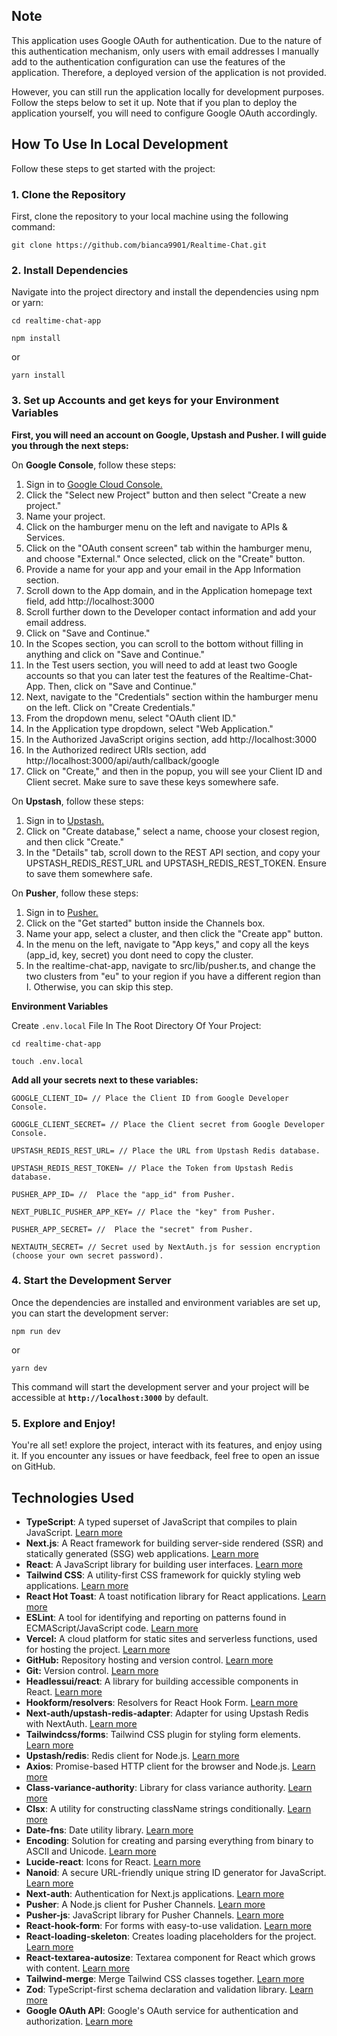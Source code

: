 ## Note

This application uses Google OAuth for authentication. Due to the nature of this authentication mechanism, only users with email addresses I manually add to the authentication configuration can use the features of the application. Therefore, a deployed version of the application is not provided.

However, you can still run the application locally for development purposes. Follow the steps below to set it up. Note that if you plan to deploy the application yourself, you will need to configure Google OAuth accordingly.

## How To Use In Local Development

Follow these steps to get started with the project:

### **1. Clone the Repository**

First, clone the repository to your local machine using the following command:

```
git clone https://github.com/bianca9901/Realtime-Chat.git

```

### **2. Install Dependencies**

Navigate into the project directory and install the dependencies using npm or yarn:

```
cd realtime-chat-app

```

```
npm install

```

or

```
yarn install
```

### **3. Set up Accounts and get keys for your Environment Variables**

**First, you will need an account on Google, Upstash and Pusher. I will guide you through the next steps:**


On **Google Console**, follow these steps:

1. Sign in to [Google Cloud Console.](https://console.cloud.google.com/)
2. Click the "Select new Project" button and then select "Create a new project."
3. Name your project.
4. Click on the hamburger menu on the left and navigate to APIs & Services.
5. Click on the "OAuth consent screen" tab within the hamburger menu, and choose "External." Once selected, click on the "Create" button.
6. Provide a name for your app and your email in the App Information section.
7. Scroll down to the App domain, and in the Application homepage text field, add http://localhost:3000
8. Scroll further down to the Developer contact information and add your email address.
9. Click on "Save and Continue."
10. In the Scopes section, you can scroll to the bottom without filling in anything and click on "Save and Continue."
11. In the Test users section, you will need to add at least two Google accounts so that you can later test the features of the Realtime-Chat-App. Then, click on "Save and Continue."
12. Next, navigate to the "Credentials" section within the hamburger menu on the left. Click on "Create Credentials."
13. From the dropdown menu, select "OAuth client ID."
14. In the Application type dropdown, select "Web Application."
15. In the Authorized JavaScript origins section, add http://localhost:3000
16. In the Authorized redirect URIs section, add http://localhost:3000/api/auth/callback/google
17. Click on "Create," and then in the popup, you will see your Client ID and Client secret. Make sure to save these keys somewhere safe.


On **Upstash**, follow these steps:

1. Sign in to [Upstash.](https://upstash.com/)
2. Click on "Create database," select a name, choose your closest region, and then click "Create."
3. In the "Details" tab, scroll down to the REST API section, and copy your UPSTASH_REDIS_REST_URL and UPSTASH_REDIS_REST_TOKEN. Ensure to save them somewhere safe.


On **Pusher**, follow these steps:

1. Sign in to [Pusher.](https://pusher.com/)
2. Click on the "Get started" button inside the Channels box.
3. Name your app, select a cluster, and then click the "Create app" button.
4. In the menu on the left, navigate to "App keys," and copy all the keys (app_id, key, secret) you dont need to copy the cluster.
5. In the realtime-chat-app, navigate to src/lib/pusher.ts, and change the two clusters from "eu" to your region if you have a different region than I. Otherwise, you can skip this step.


**Environment Variables**

Create `.env.local` File In The Root Directory Of Your Project:

```
cd realtime-chat-app
```

```
touch .env.local
```

**Add all your secrets next to these variables:**

```
GOOGLE_CLIENT_ID= // Place the Client ID from Google Developer Console.

GOOGLE_CLIENT_SECRET= // Place the Client secret from Google Developer Console.

UPSTASH_REDIS_REST_URL= // Place the URL from Upstash Redis database.

UPSTASH_REDIS_REST_TOKEN= // Place the Token from Upstash Redis database.

PUSHER_APP_ID= //  Place the "app_id" from Pusher.

NEXT_PUBLIC_PUSHER_APP_KEY= // Place the "key" from Pusher.

PUSHER_APP_SECRET= //  Place the "secret" from Pusher.

NEXTAUTH_SECRET= // Secret used by NextAuth.js for session encryption (choose your own secret password).
```

### **4. Start the Development Server**

Once the dependencies are installed and environment variables are set up, you can start the development server:

```
npm run dev

```

or

```
yarn dev

```

This command will start the development server and your project will be accessible at **`http://localhost:3000`** by default.

### **5. Explore and Enjoy!**

You're all set! explore the project, interact with its features, and enjoy using it. If you encounter any issues or have feedback, feel free to open an issue on GitHub.

## Technologies Used

- **TypeScript**: A typed superset of JavaScript that compiles to plain JavaScript. [Learn more](https://www.typescriptlang.org/)
- **Next.js**: A React framework for building server-side rendered (SSR) and statically generated (SSG) web applications. [Learn more](https://nextjs.org/)
- **React**: A JavaScript library for building user interfaces. [Learn more](https://reactjs.org/)
- **Tailwind CSS**: A utility-first CSS framework for quickly styling web applications. [Learn more](https://tailwindcss.com/)
- **React Hot Toast**: A toast notification library for React applications. [Learn more](https://react-hot-toast.com/)
- **ESLint**: A tool for identifying and reporting on patterns found in ECMAScript/JavaScript code. [Learn more](https://eslint.org/)
- **Vercel:** A cloud platform for static sites and serverless functions, used for hosting the project. [Learn more](https://vercel.com/)
- **GitHub:** Repository hosting and version control. [Learn more](https://github.com/)
- **Git:** Version control. [Learn more](https://git-scm.com/)
- **Headlessui/react**: A library for building accessible components in React. [Learn more](https://headlessui.dev/)
- **Hookform/resolvers**: Resolvers for React Hook Form. [Learn more](https://www.npmjs.com/package/@hookform/resolvers)
- **Next-auth/upstash-redis-adapter**: Adapter for using Upstash Redis with NextAuth. [Learn more](https://authjs.dev/reference/adapter/upstash-redis)
- **Tailwindcss/forms**: Tailwind CSS plugin for styling form elements. [Learn more](https://tailwindcss.com/docs/plugins#forms)
- **Upstash/redis**: Redis client for Node.js. [Learn more](https://www.npmjs.com/package/@upstash/redis)
- **Axios**: Promise-based HTTP client for the browser and Node.js. [Learn more](https://axios-http.com/)
- **Class-variance-authority**: Library for class variance authority. [Learn more](https://www.npmjs.com/package/class-variance-authority)
- **Clsx**: A utility for constructing className strings conditionally. [Learn more](https://www.npmjs.com/package/clsx)
- **Date-fns**: Date utility library. [Learn more](https://date-fns.org/)
- **Encoding**: Solution for creating and parsing everything from binary to ASCII and Unicode. [Learn more](https://www.npmjs.com/package/encoding)
- **Lucide-react**: Icons for React. [Learn more](https://lucide.dev/)
- **Nanoid**: A secure URL-friendly unique string ID generator for JavaScript. [Learn more](https://www.npmjs.com/package/nanoid)
- **Next-auth**: Authentication for Next.js applications. [Learn more](https://next-auth.js.org/)
- **Pusher**: A Node.js client for Pusher Channels. [Learn more](https://pusher.com/)
- **Pusher-js**: JavaScript library for Pusher Channels. [Learn more](https://github.com/pusher/pusher-js)
- **React-hook-form**: For forms with easy-to-use validation. [Learn more](https://react-hook-form.com/)
- **React-loading-skeleton**: Creates loading placeholders for the project. [Learn more](https://www.npmjs.com/package/react-loading-skeleton)
- **React-textarea-autosize**: Textarea component for React which grows with content. [Learn more](https://www.npmjs.com/package/react-textarea-autosize)
- **Tailwind-merge**: Merge Tailwind CSS classes together. [Learn more](https://www.npmjs.com/package/tailwind-merge)
- **Zod**: TypeScript-first schema declaration and validation library. [Learn more](https://github.com/colinhacks/zod)
- **Google OAuth API**: Google's OAuth service for authentication and authorization. [Learn more](https://developers.google.com/identity/protocols/oauth2)
